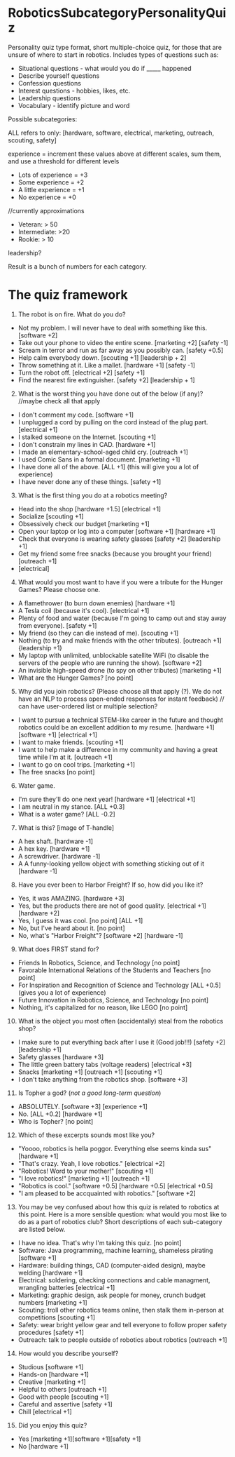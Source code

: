 # RoboticsSubcategoryPersonalityQuiz
Personality quiz type format, short multiple-choice quiz, for those that are unsure of where to start in robotics. 
Includes types of questions such as:
* Situational questions - what would you do if _____ happened
* Describe yourself questions
* Confession questions
* Interest questions - hobbies, likes, etc. 
* Leadership questions
* Vocabulary - identify picture and word

Possible subcategories:

ALL refers to only: [hardware, software, electrical, marketing, outreach, scouting, safety]

experience = increment these values above at different scales, sum them, and use a threshold for different levels 
* Lots of experience = +3
* Some experience = +2
* A little experience = +1
* No experience = +0

//currently approximations
* Veteran: > 50 
* Intermediate: >20
* Rookie: > 10

leadership?

Result is a bunch of numbers for each category. 

# The quiz framework

1. The robot is on fire. What do you do?
  * Not my problem. I will never have to deal with something like this. [software +2]
  * Take out your phone to video the entire scene. [marketing +2] [safety -1] 
  * Scream in terror and run as far away as you possibly can. [safety +0.5]
  * Help calm everybody down. [scouting +1] [leadership + 2]
  * Throw something at it. Like a mallet. [hardware +1] [safety -1]
  * Turn the robot off. [electrical +2] [safety +1]
  * Find the nearest fire extinguisher. [safety +2] [leadership + 1]
  
2. What is the worst thing you have done out of the below (if any)?
//maybe check all that apply
* I don't comment my code. [software +1]
* I unplugged a cord by pulling on the cord instead of the plug part. [electrical +1]
* I stalked someone on the Internet. [scouting +1]
* I don't constrain my lines in CAD. [hardware +1]
* I made an elementary-school-aged child cry. [outreach +1]
* I used Comic Sans in a formal document. [marketing +1]
* I have done all of the above. [ALL +1] (this will give you a lot of experience)
* I have never done any of these things. [safety +1]

3. What is the first thing you do at a robotics meeting?
  * Head into the shop [hardware +1.5] [electrical +1]
  * Socialize [scouting +1]
  * Obsessively check our budget [marketing +1]
  * Open your laptop or log into a computer [software +1] [hardware +1]
  * Check that everyone is wearing safety glasses [safety +2] [leadership +1]
  * Get my friend some free snacks (because you brought your friend) [outreach +1]
  * [electrical]

4. What would you most want to have if you were a tribute for the Hunger Games? Please choose one. 
* A flamethrower (to burn down enemies) [hardware +1]
* A Tesla coil (because it's cool). [electrical +1]
* Plenty of food and water (because I'm going to camp out and stay away from everyone). [safety +1]
* My friend (so they can die instead of me). [scouting +1]
* Nothing (to try and make friends with the other tributes). [outreach +1] {leadership +1}
* My laptop with unlimited, unblockable satellite WiFi (to disable the servers of the people who are running the show). [software +2]
* An invisible high-speed drone (to spy on other tributes) [marketing +1]
* What are the Hunger Games? [no point]

5. Why did you join robotics? (Please choose all that apply (?). We do not have an NLP to process open-ended responses for instant feedback) 
// can have user-ordered list or multiple selection?
* I want to pursue a technical STEM-like career in the future and thought robotics could be an excellent addition to my resume. [hardware +1] [software +1] [electrical +1]
* I want to make friends. [scouting +1]
* I want to help make a difference in my community and having a great time while I'm at it. [outreach +1]
* I want to go on cool trips. [marketing +1]
* The free snacks [no point]

6. Water game. 
* I'm sure they'll do one next year! [hardware +1] [electrical +1] 
* I am neutral in my stance. [ALL +0.3]
* What is a water game? [ALL -0.2] 

7. What is this? [image of T-handle]
* A hex shaft. [hardware -1]
* A hex key. [hardware +1] 
* A screwdriver. [hardware -1]
* A A funny-looking yellow object with something sticking out of it [hardware -1] 

8. Have you ever been to Harbor Freight? If so, how did you like it?
* Yes, it was AMAZING. [hardware +3] 
* Yes, but the products there are not of good quality. [electrical +1] [hardware +2] 
* Yes, I guess it was cool. [no point] [ALL +1]
* No, but I've heard about it. [no point]
* No, what's "Harbor Freight"? [software +2] [hardware -1]

9. What does FIRST stand for?
* Friends In Robotics, Science, and Technology [no point]
* Favorable International Relations of the Students and Teachers [no point]
* For Inspiration and Recognition of Science and Technology [ALL +0.5] (gives you a lot of experience)
* Future Innovation in Robotics, Science, and Technology [no point]
* Nothing, it's capitalized for no reason, like LEGO [no point]

10. What is the object you most often (accidentally) steal from the robotics shop?
  * I make sure to put everything back after I use it (Good job!!!) [safety +2] [leadership +1]
  * Safety glasses [hardware +3]
  * The little green battery tabs (voltage readers) [electrical +3]
  * Snacks [marketing +1] [outreach +1] [scouting +1]
  * I don't take anything from the robotics shop. [software +3] 

11. Is Topher a god? (*not a good long-term question*)
* ABSOLUTELY. [software +3] [experience +1]
* No. [ALL +0.2] [hardware +1]
* Who is Topher? [no point]

12. Which of these excerpts sounds most like you?
* "Yoooo, robotics is hella poggor. Everything else seems kinda sus" [hardware +1]
* "That's crazy. Yeah, I love robotics." [electrical +2]
* "Robotics! Word to your mother!" [scouting +1]
* "I love robotics!" [marketing +1] [outreach +1]
* "Robotics is cool." [software +0.5] [hardware +0.5] [electrical +0.5]
* "I am pleased to be accquainted with robotics." [software +2]

13. You  may be vey confused about how this quiz is related to robotics at this point. Here is a more sensible question: what would you most like to do as a part of robotics club? Short descriptions of each sub-category are listed below. 
* I have no idea. That's why I'm taking this quiz. [no point]
* Software: Java programming, machine learning, shameless pirating [software +1]
* Hardware: building things, CAD (computer-aided design), maybe welding [hardware +1]
* Electrical: soldering, checking connections and cable managment, wrangling batteries [electrical +1]
* Marketing: graphic design, ask people for money, crunch budget numbers [marketing +1]
* Scouting: troll other robotics teams online, then stalk them in-person at competitions [scouting +1]
* Safety: wear bright yellow gear and tell everyone to follow proper safety procedures [safety +1]
* Outreach: talk to people outside of robotics about robotics [outreach +1]

14. How would you describe yourself?
* Studious [software +1]
* Hands-on [hardware +1]
* Creative [marketing +1]
* Helpful to others [outreach +1]
* Good with people [scouting +1]
* Careful and assertive [safety +1]
* Chill [electrical +1]

15. Did you enjoy this quiz?
* Yes [marketing +1][software +1][safety +1]
* No [hardware +1]

